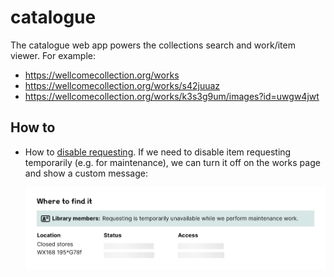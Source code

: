 # catalogue

The catalogue web app powers the collections search and work/item viewer.
For example:

-   <https://wellcomecollection.org/works>
-   <https://wellcomecollection.org/works/s42juuaz>
-   <https://wellcomecollection.org/works/k3s3g9um/images?id=uwgw4jwt>

## How to

-   How to [disable requesting](docs/turn-off-requesting.md).
    If we need to disable item requesting temporarily (e.g. for maintenance), we can turn it off on the works page and show a custom message:

    ![Screenshot of the "Where to find it" details on a work, with a blue banner "Requesting is temporarily unavailable while we perform maintenance work."](docs/members-bar.png)
